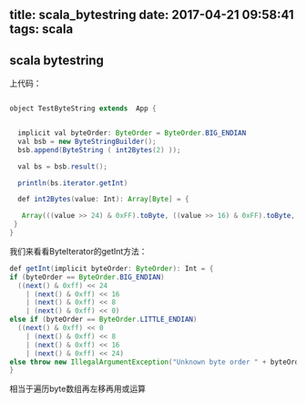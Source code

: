title: scala_bytestring
date: 2017-04-21 09:58:41
tags: scala
---


## scala  bytestring

上代码：

```java

object TestByteString extends  App {


  implicit val byteOrder: ByteOrder = ByteOrder.BIG_ENDIAN
  val bsb = new ByteStringBuilder();
  bsb.append(ByteString ( int2Bytes(2) ));

  val bs = bsb.result();

  println(bs.iterator.getInt)

  def int2Bytes(value: Int): Array[Byte] = {

   Array(((value >> 24) & 0xFF).toByte, ((value >> 16) & 0xFF).toByte, ((value >> 8) & 0xFF).toByte, (value & 0xFF).toByte)
 }
}

```

我们来看看ByteIterator的getInt方法：

```java
def getInt(implicit byteOrder: ByteOrder): Int = {
if (byteOrder == ByteOrder.BIG_ENDIAN)
  ((next() & 0xff) << 24
    | (next() & 0xff) << 16
    | (next() & 0xff) << 8
    | (next() & 0xff) << 0)
else if (byteOrder == ByteOrder.LITTLE_ENDIAN)
  ((next() & 0xff) << 0
    | (next() & 0xff) << 8
    | (next() & 0xff) << 16
    | (next() & 0xff) << 24)
else throw new IllegalArgumentException("Unknown byte order " + byteOrder)
}
```

相当于遍历byte数组再左移再用或运算
